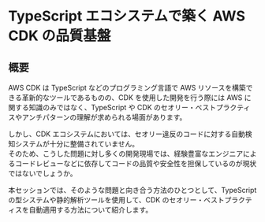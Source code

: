 # TypeScript エコシステムで築く AWS CDK の品質基盤

## 概要

AWS CDK は TypeScript などのプログラミング言語で AWS リソースを構築できる革新的なツールであるものの、CDK を使用した開発を行う際には AWS に関する知識のみではなく、TypeScript や CDK のセオリー・ベストプラクティスやアンチパターンの理解が求められる場面があります。

しかし、CDK エコシステムにおいては、セオリー違反のコードに対する自動検知システムが十分に整備されていません。  
そのため、こうした問題に対し多くの開発現場では、経験豊富なエンジニアによるコードレビューなどに依存してコードの品質や安全性を担保しているのが現状ではないでしょうか。

本セッションでは、そのような問題と向き合う方法のひとつとして、TypeScript の型システムや静的解析ツールを使用して、CDK のセオリー・ベストプラクティスを自動適用する方法について紹介します。
